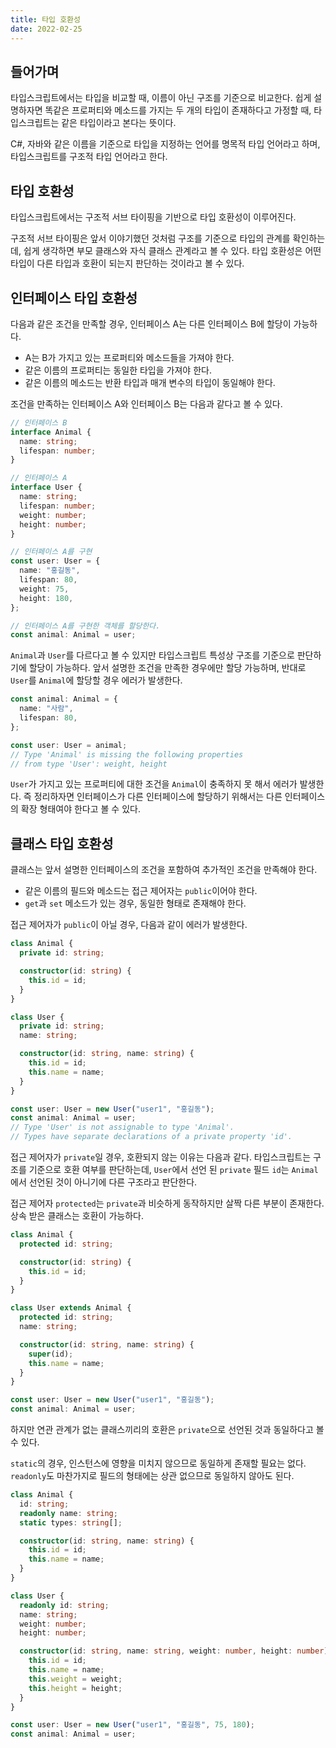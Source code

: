 ```yaml
---
title: 타입 호환성
date: 2022-02-25
---
```


## 들어가며

타입스크립트에서는 타입을 비교할 때, 이름이 아닌 구조를 기준으로 비교한다.
쉽게 설명하자면 똑같은 프로퍼티와 메소드를 가지는 두 개의 타입이 존재하다고 가정할 때, 타입스크립트는 같은 타입이라고 본다는 뜻이다.

C#, 자바와 같은 이름을 기준으로 타입을 지정하는 언어를 명목적 타입 언어라고 하며,
타입스크립트를 구조적 타입 언어라고 한다.

## 타입 호환성

타입스크립트에서는 구조적 서브 타이핑을 기반으로 타입 호환성이 이루어진다.

구조적 서브 타이핑은 앞서 이야기했던 것처럼 구조를 기준으로 타입의 관계를 확인하는데, 쉽게 생각하면 부모 클래스와 자식 클래스 관계라고 볼 수 있다.
타입 호환성은 어떤 타입이 다른 타입과 호환이 되는지 판단하는 것이라고 볼 수 있다.

## 인터페이스 타입 호환성

다음과 같은 조건을 만족할 경우, 인터페이스 A는 다른 인터페이스 B에 할당이 가능하다.

- A는 B가 가지고 있는 프로퍼티와 메소드들을 가져야 한다.
- 같은 이름의 프로퍼티는 동일한 타입을 가져야 한다.
- 같은 이름의 메소드는 반환 타입과 매개 변수의 타입이 동일해야 한다.

조건을 만족하는 인터페이스 A와 인터페이스 B는 다음과 같다고 볼 수 있다.

```typescript
// 인터페이스 B
interface Animal {
  name: string;
  lifespan: number;
}

// 인터페이스 A
interface User {
  name: string;
  lifespan: number;
  weight: number;
  height: number;
}

// 인터페이스 A를 구현
const user: User = {
  name: "홍길동",
  lifespan: 80,
  weight: 75,
  height: 180,
};

// 인터페이스 A를 구현한 객체를 할당한다.
const animal: Animal = user;
```

`Animal`과 `User`를 다르다고 볼 수 있지만 타입스크립트 특성상 구조를 기준으로 판단하기에 할당이 가능하다.
앞서 설명한 조건을 만족한 경우에만 할당 가능하며, 반대로 `User`를 `Animal`에 할당할 경우 에러가 발생한다.

```typescript
const animal: Animal = {
  name: "사람",
  lifespan: 80,
};

const user: User = animal; 
// Type 'Animal' is missing the following properties 
// from type 'User': weight, height
```

`User`가 가지고 있는 프로퍼티에 대한 조건을 `Animal`이 충족하지 못 해서 에러가 발생한다.
즉 정리하자면 인터페이스가 다른 인터페이스에 할당하기 위해서는 다른 인터페이스의 확장 형태여야 한다고 볼 수 있다.

## 클래스 타입 호환성

클래스는 앞서 설명한 인터페이스의 조건을 포함하여 추가적인 조건을 만족해야 한다.

- 같은 이름의 필드와 메소드는 접근 제어자는 `public`이어야 한다.
- `get`과 `set` 메소드가 있는 경우, 동일한 형태로 존재해야 한다.

접근 제어자가 `public`이 아닐 경우, 다음과 같이 에러가 발생한다.

```typescript
class Animal {
  private id: string;

  constructor(id: string) {
    this.id = id;
  }
}

class User {
  private id: string;
  name: string;

  constructor(id: string, name: string) {
    this.id = id;
    this.name = name;
  }
}

const user: User = new User("user1", "홍길동");
const animal: Animal = user;
// Type 'User' is not assignable to type 'Animal'.
// Types have separate declarations of a private property 'id'.
```

접근 제어자가 `private`일 경우, 호환되지 않는 이유는 다음과 같다.
타입스크립트는 구조를 기준으로 호환 여부를 판단하는데, `User`에서 선언 된 `private` 필드 `id`는 `Animal`에서 선언된 것이 아니기에 다른 구조라고 판단한다.

접근 제어자 `protected`는 `private`과 비슷하게 동작하지만 살짝 다른 부분이 존재한다. 
상속 받은 클래스는 호환이 가능하다.

```typescript
class Animal {
  protected id: string;

  constructor(id: string) {
    this.id = id;
  }
}

class User extends Animal {
  protected id: string;
  name: string;

  constructor(id: string, name: string) {
    super(id);
    this.name = name;
  }
}

const user: User = new User("user1", "홍길동");
const animal: Animal = user;
```

하지만 연관 관계가 없는 클래스끼리의 호환은 `private`으로 선언된 것과 동일하다고 볼 수 있다.

`static`의 경우, 인스턴스에 영향을 미치지 않으므로 동일하게 존재할 필요는 없다.
`readonly`도 마찬가지로 필드의 형태에는 상관 없으므로 동일하지 않아도 된다.

```typescript
class Animal {
  id: string;
  readonly name: string;
  static types: string[];

  constructor(id: string, name: string) {
    this.id = id;
    this.name = name;
  }
}

class User {
  readonly id: string;
  name: string;
  weight: number;
  height: number;

  constructor(id: string, name: string, weight: number, height: number) {
    this.id = id;
    this.name = name;
    this.weight = weight;
    this.height = height;
  }
}

const user: User = new User("user1", "홍길동", 75, 180);
const animal: Animal = user;
```

